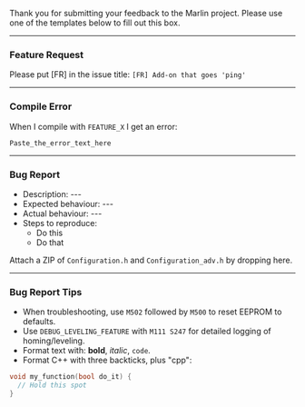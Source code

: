 Thank you for submitting your feedback to the Marlin project.
Please use one of the templates below to fill out this box.

------------------------------------------------------------
### Feature Request
Please put [FR] in the issue title: `[FR] Add-on that goes 'ping'`

------------------------------------------------------------
### Compile Error
When I compile with `FEATURE_X` I get an error:
```
Paste_the_error_text_here
```

------------------------------------------------------------
### Bug Report
- Description: ---
- Expected behaviour: ---
- Actual behaviour: ---
- Steps to reproduce:
  - Do this
  - Do that

Attach a ZIP of `Configuration.h` and `Configuration_adv.h` by dropping here.

------------------------------------------------------------
### Bug Report Tips
- When troubleshooting, use `M502` followed by `M500` to reset EEPROM to defaults.
- Use `DEBUG_LEVELING_FEATURE` with `M111 S247` for detailed logging of homing/leveling.
- Format text with: **bold**, _italic_, `code`.
- Format C++ with three backticks, plus "cpp":
```cpp
void my_function(bool do_it) {
  // Hold this spot
}
```
